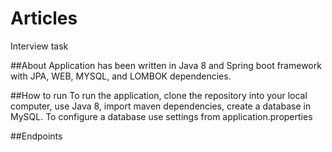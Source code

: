 # Articles
Interview task

##About
Application has been written in Java 8 and Spring boot framework with JPA, WEB, MYSQL, and LOMBOK dependencies.
 
##How to run 
To run the application, clone the repository into your local computer, use Java 8, import maven dependencies, create a database in MySQL. To configure a database use settings from application.properties
 
##Endpoints
 


